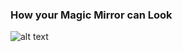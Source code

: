 ### How your Magic Mirror can Look
![alt text](https://github.com/OlesonCrypto/Magic_Mirror_RP4/blob/main/Images/In_a_Minute.png "How your Magic Mirror^2 can Look")
